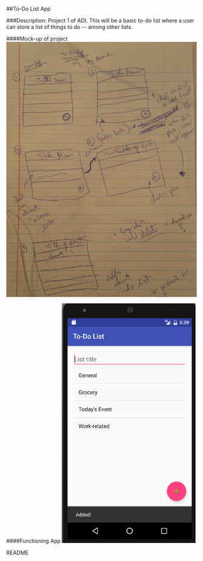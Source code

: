 ##To-Do List App
 
###Description: 
Project 1 of ADI. This will be a basic to-do list where a user can store a list of things to do -- among other lists. 

####Mock-up of project
![mock-up](/images/mockup1.png)

####Functioning App
![app](/images/screenie.png)

R E A D M E 
 
 